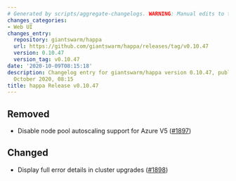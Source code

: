 ```yaml
---
# Generated by scripts/aggregate-changelogs. WARNING: Manual edits to this files will be overwritten.
changes_categories:
- Web UI
changes_entry:
  repository: giantswarm/happa
  url: https://github.com/giantswarm/happa/releases/tag/v0.10.47
  version: 0.10.47
  version_tag: v0.10.47
date: '2020-10-09T08:15:18'
description: Changelog entry for giantswarm/happa version 0.10.47, published on 09
  October 2020, 08:15
title: happa Release v0.10.47
---
```


## Removed

- Disable node pool autoscaling support for Azure V5 ([#1897](https://github.com/giantswarm/happa/pull/1897))

## Changed

- Display full error details in cluster upgrades ([#1898](https://github.com/giantswarm/happa/pull/1898))

